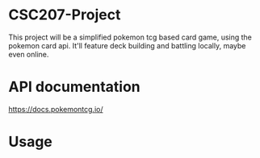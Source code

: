 # CSC207-Project
This project will be a simplified pokemon tcg based card game, using the pokemon card api. It'll feature deck building and battling locally, maybe even online.

# API documentation
https://docs.pokemontcg.io/

# Usage